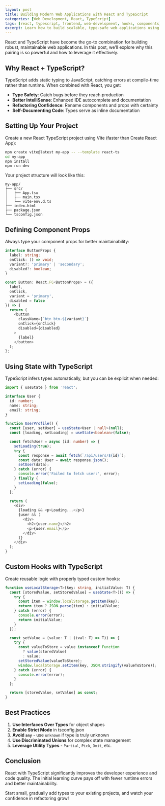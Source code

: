 ```yaml
---
layout: post
title: Building Modern Web Applications with React and TypeScript
categories: [Web Development, React, TypeScript]
tags: [react, typescript, frontend, web-development, hooks, components]
excerpt: Learn how to build scalable, type-safe web applications using React and TypeScript. This comprehensive guide covers best practices, project setup, and advanced patterns.
---
```


React and TypeScript have become the go-to combination for building robust, maintainable web applications. In this post, we'll explore why this pairing is so powerful and how to leverage it effectively.

## Why React + TypeScript?

TypeScript adds static typing to JavaScript, catching errors at compile-time rather than runtime. When combined with React, you get:

- **Type Safety**: Catch bugs before they reach production
- **Better IntelliSense**: Enhanced IDE autocomplete and documentation
- **Refactoring Confidence**: Rename components and props with certainty
- **Self-Documenting Code**: Types serve as inline documentation

## Setting Up Your Project

Create a new React TypeScript project using Vite (faster than Create React App):

```bash
npm create vite@latest my-app -- --template react-ts
cd my-app
npm install
npm run dev
```

Your project structure will look like this:

```
my-app/
├── src/
│   ├── App.tsx
│   ├── main.tsx
│   └── vite-env.d.ts
├── index.html
├── package.json
└── tsconfig.json
```

## Defining Component Props

Always type your component props for better maintainability:

```typescript
interface ButtonProps {
  label: string;
  onClick: () => void;
  variant?: 'primary' | 'secondary';
  disabled?: boolean;
}

const Button: React.FC<ButtonProps> = ({
  label,
  onClick,
  variant = 'primary',
  disabled = false
}) => {
  return (
    <button
      className={`btn btn-${variant}`}
      onClick={onClick}
      disabled={disabled}
    >
      {label}
    </button>
  );
};
```

## Using State with TypeScript

TypeScript infers types automatically, but you can be explicit when needed:

```typescript
import { useState } from 'react';

interface User {
  id: number;
  name: string;
  email: string;
}

function UserProfile() {
  const [user, setUser] = useState<User | null>(null);
  const [loading, setLoading] = useState<boolean>(false);

  const fetchUser = async (id: number) => {
    setLoading(true);
    try {
      const response = await fetch(`/api/users/${id}`);
      const data: User = await response.json();
      setUser(data);
    } catch (error) {
      console.error('Failed to fetch user:', error);
    } finally {
      setLoading(false);
    }
  };

  return (
    <div>
      {loading && <p>Loading...</p>}
      {user && (
        <div>
          <h2>{user.name}</h2>
          <p>{user.email}</p>
        </div>
      )}
    </div>
  );
}
```

## Custom Hooks with TypeScript

Create reusable logic with properly typed custom hooks:

```typescript
function useLocalStorage<T>(key: string, initialValue: T) {
  const [storedValue, setStoredValue] = useState<T>(() => {
    try {
      const item = window.localStorage.getItem(key);
      return item ? JSON.parse(item) : initialValue;
    } catch (error) {
      console.error(error);
      return initialValue;
    }
  });

  const setValue = (value: T | ((val: T) => T)) => {
    try {
      const valueToStore = value instanceof Function
        ? value(storedValue)
        : value;
      setStoredValue(valueToStore);
      window.localStorage.setItem(key, JSON.stringify(valueToStore));
    } catch (error) {
      console.error(error);
    }
  };

  return [storedValue, setValue] as const;
}
```

## Best Practices

1. **Use Interfaces Over Types** for object shapes
2. **Enable Strict Mode** in tsconfig.json
3. **Avoid `any`** - use `unknown` if type is truly unknown
4. **Use Discriminated Unions** for complex state management
5. **Leverage Utility Types** - `Partial`, `Pick`, `Omit`, etc.

## Conclusion

React with TypeScript significantly improves the developer experience and code quality. The initial learning curve pays off with fewer runtime errors and better maintainability.

Start small, gradually add types to your existing projects, and watch your confidence in refactoring grow!

